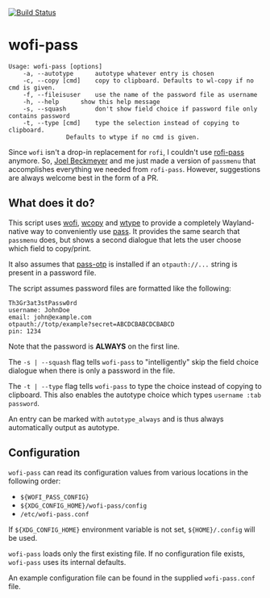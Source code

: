[![Build Status](https://app.travis-ci.com/schmidtandreas/wofi-pass.svg?branch=main)](https://app.travis-ci.com/schmidtandreas/wofi-pass)

# wofi-pass
```
Usage: wofi-pass [options]
	-a, --autotype		autotype whatever entry is chosen
	-c, --copy [cmd]	copy to clipboard. Defaults to wl-copy if no cmd is given.
	-f, --fileisuser	use the name of the password file as username
	-h, --help		show this help message
	-s, --squash		don't show field choice if password file only contains password
	-t, --type [cmd]	type the selection instead of copying to clipboard.
				Defaults to wtype if no cmd is given.
```

Since `wofi` isn't a drop-in replacement for `rofi`,
I couldn't use [rofi-pass](https://github.com/carnager/rofi-pass) anymore.
So, [Joel Beckmeyer](https://github.com/TinfoilSubmarine) and me just made
a version of `passmenu` that accomplishes everything we needed from `rofi-pass`. 
However, suggestions are always welcome best in the form of a PR.

## What does it do?
This script uses [wofi](https://hg.sr.ht/~scoopta/wofi),
[wcopy](https://github.com/bugaevc/wl-clipboard) and 
[wtype](https://github.com/atx/wtype) to provide a completely 
Wayland-native way to conveniently use [pass](https://www.passwordstore.org/). 
It provides the same search that `passmenu` does, but shows a second dialogue 
that lets the user choose which field to copy/print.

It also assumes that [pass-otp](https://github.com/tadfisher/pass-otp) is 
installed if an `otpauth://...` string is present in a password file.

The script assumes password files are formatted like the following:
```
Th3Gr3at3stPassw0rd
username: JohnDoe
email: john@example.com
otpauth://totp/example?secret=ABCDCBABCDCBABCD
pin: 1234
```
Note that the password is **ALWAYS** on the first line.

The `-s | --squash` flag tells `wofi-pass` to "intelligently" skip 
the field choice dialogue when there is only a password in the file.

The `-t | --type` flag tells `wofi-pass` to type the choice
instead of copying to clipboard.
This also enables the autotype choice which types `username :tab password`.

An entry can be marked with `autotype_always` and
is thus always automatically output as autotype.

## Configuration

`wofi-pass` can read its configuration values from various locations
in the following order:
* `${WOFI_PASS_CONFIG}`
* `${XDG_CONFIG_HOME}/wofi-pass/config`
* `/etc/wofi-pass.conf`

If `${XDG_CONFIG_HOME}` environment variable is not set,
`${HOME}/.config` will be used.

`wofi-pass` loads only the first existing file.
If no configuration file exists, `wofi-pass` uses its internal defaults.

An example configuration file can be found in the supplied `wofi-pass.conf` file.
